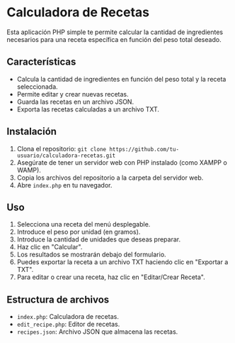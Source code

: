 # Calculadora de Recetas

Esta aplicación PHP simple te permite calcular la cantidad de ingredientes necesarios para una receta específica en función del peso total deseado.

## Características

- Calcula la cantidad de ingredientes en función del peso total y la receta seleccionada.
- Permite editar y crear nuevas recetas.
- Guarda las recetas en un archivo JSON.
- Exporta las recetas calculadas a un archivo TXT.

## Instalación

1. Clona el repositorio: `git clone https://github.com/tu-usuario/calculadora-recetas.git`
2. Asegúrate de tener un servidor web con PHP instalado (como XAMPP o WAMP).
3. Copia los archivos del repositorio a la carpeta del servidor web.
4. Abre `index.php` en tu navegador.

## Uso

1. Selecciona una receta del menú desplegable.
2. Introduce el peso por unidad (en gramos).
3. Introduce la cantidad de unidades que deseas preparar.
4. Haz clic en "Calcular".
5. Los resultados se mostrarán debajo del formulario.
6. Puedes exportar la receta a un archivo TXT haciendo clic en "Exportar a TXT".
7. Para editar o crear una receta, haz clic en "Editar/Crear Receta".

## Estructura de archivos

- `index.php`: Calculadora de recetas.
- `edit_recipe.php`: Editor de recetas.
- `recipes.json`: Archivo JSON que almacena las recetas.
